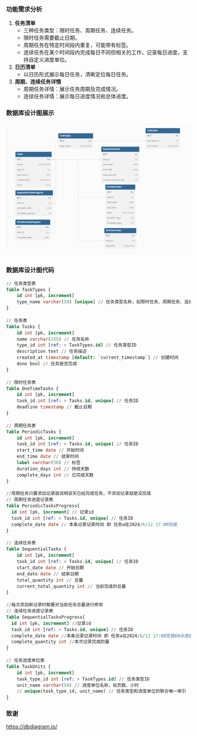 ### 功能需求分析

1. **任务清单**
   - 三种任务类型：限时任务、周期任务、连续任务。
   - 限时任务需要截止日期。
   - 周期任务在特定时间段内重复，可能带有标签。
   - 连续任务在某个时间段内完成每日不同但相关的工作，记录每日进度，支持自定义进度单位。
2. **日历清单**
   - 以日历形式展示每日任务，清晰定位每日任务。
3. **周期、连续任务详情**
   - 周期任务详情：展示任务周期及完成情况。
   - 连续任务详情：展示每日进度情况和总体进度。

### 数据库设计图展示

![](img/database_set.png)

### 数据库设计图代码

```sql
// 任务类型表
Table TaskTypes {
    id int [pk, increment]
    type_name varchar(50) [unique] // 任务类型名称，如限时任务、周期任务、连续任务
}

// 任务表
Table Tasks {
    id int [pk, increment]
    name varchar(255) // 任务名称
    type_id int [ref: > TaskTypes.id] // 任务类型ID
    description text // 任务描述
    created_at timestamp [default: `current_timestamp`] // 创建时间
    done bool // 任务是否完成
}

// 限时任务表
Table OneTimeTasks {
    id int [pk, increment]
    task_id int [ref: > Tasks.id, unique] // 任务ID
    deadline timestamp // 截止日期
}

// 周期任务表
Table PeriodicTasks {
    id int [pk, increment]
    task_id int [ref: > Tasks.id, unique] // 任务ID
    start_time date // 开始时间
    end_time date // 结束时间
    label varchar(50) // 标签
    duration_days int // 持续天数
    complete_days int // 已完成天数
}

//周期任务只要添加记录就说明该天已经完成任务，不添加记录就是没完成
// 周期任务进度记录表
Table PeriodicTasksProgress{
  id int [pk, increment] // 记录id
  task_id int [ref: > Tasks.id, unique] // 任务ID
  complete_date date // 本条记录记录时间 即 任务a在2024/6/12 17:00完成
}

// 连续任务表
Table SequentialTasks {
    id int [pk, increment]
    task_id int [ref: > Tasks.id, unique] // 任务ID
    start_date date // 开始日期
    end_date date // 结束日期
    total_quantity int // 总量
    current_total_quantity int // 当前完成的总量
}

//每次添加新记录时都要对当前任务总量进行修改
// 连续任务进度记录表
Table SequentialTasksProgress{
  id int [pk, increment] //记录id
  task_id int [ref: > Tasks.id, unique] // 任务ID
  complete_date date //本条记录记录时间 即 任务a在2024/6/12 17:00完成60点进度
  complete_quantity int //本次记录完成的量
}

// 任务进度单位表
Table TaskUnits {
    id int [pk, increment]
    task_type_id int [ref: > TaskTypes.id] // 任务类型ID
    unit_name varchar(50) // 进度单位名称，如页数、小时
    // unique(task_type_id, unit_name) // 任务类型和进度单位的联合唯一索引
}
```

### 致谢

https://dbdiagram.io/